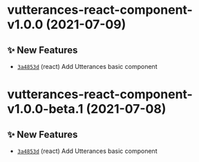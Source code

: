 # vutterances-react-component-v1.0.0 (2021-07-09)

## ✨ New Features
- [`3a4853d`](https://github.com/TomokiMiyauci/utterances-component/commit/3a4853d)  (react) Add Utterances basic component

# vutterances-react-component-v1.0.0-beta.1 (2021-07-08)

## ✨ New Features
- [`3a4853d`](https://github.com/TomokiMiyauci/utterances-component/commit/3a4853d)  (react) Add Utterances basic component
